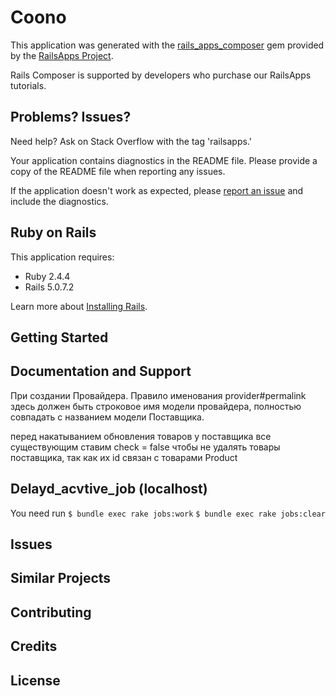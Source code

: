 Coono
================

This application was generated with the [rails_apps_composer](https://github.com/RailsApps/rails_apps_composer) gem
provided by the [RailsApps Project](http://railsapps.github.io/).

Rails Composer is supported by developers who purchase our RailsApps tutorials.

Problems? Issues?
-----------

Need help? Ask on Stack Overflow with the tag 'railsapps.'

Your application contains diagnostics in the README file. Please provide a copy of the README file when reporting any issues.

If the application doesn't work as expected, please [report an issue](https://github.com/RailsApps/rails_apps_composer/issues)
and include the diagnostics.

Ruby on Rails
-------------

This application requires:

- Ruby 2.4.4
- Rails 5.0.7.2

Learn more about [Installing Rails](http://railsapps.github.io/installing-rails.html).

Getting Started
---------------

Documentation and Support
-------------------------
При создании Провайдера.
Правило именования provider#permalink здесь должен быть строковое имя модели провайдера, полностью совпадать с названием модели Поставщика.

перед накатыванием обновления товаров у поставщика все существующим ставим check = false чтобы не удалять товары поставщика, так как их id связан с товарами Product

## Delayd_acvtive_job (localhost)
You need run
```$ bundle exec rake jobs:work```
```$ bundle exec rake jobs:clear```

Issues
-------------

Similar Projects
----------------

Contributing
------------

Credits
-------

License
-------
